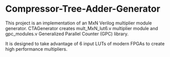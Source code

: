 # Compressor-Tree-Adder-Generator

This project is an implementation of an MxN Verilog multiplier module generator. CTAGenerator creates mult_MxN_lut6.v multiplier module and gpc_modules.v Generalized Parallel Counter (GPC) library.

It is designed to take advantage of 6 input LUTs of modern FPGAs to create high performance multipliers. 
